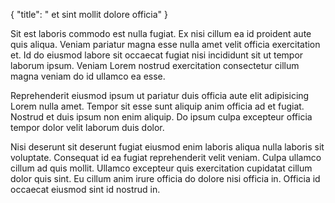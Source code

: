 {
  "title": " et sint mollit dolore officia"
}

Sit est laboris commodo est nulla fugiat. Ex nisi cillum ea id proident aute quis aliqua. Veniam pariatur magna esse nulla amet velit officia exercitation et. Id do eiusmod labore sit occaecat fugiat nisi incididunt sit ut tempor laborum ipsum. Veniam Lorem nostrud exercitation consectetur cillum magna veniam do id ullamco ea esse.

Reprehenderit eiusmod ipsum ut pariatur duis officia aute elit adipisicing Lorem nulla amet. Tempor sit esse sunt aliquip anim officia ad et fugiat. Nostrud et duis ipsum non enim aliquip. Do ipsum culpa excepteur officia tempor dolor velit laborum duis dolor.

Nisi deserunt sit deserunt fugiat eiusmod enim laboris aliqua nulla laboris sit voluptate. Consequat id ea fugiat reprehenderit velit veniam. Culpa ullamco cillum ad quis mollit. Ullamco excepteur quis exercitation cupidatat cillum dolor quis sint. Eu cillum anim irure officia do dolore nisi officia in. Officia id occaecat eiusmod sint id nostrud in.